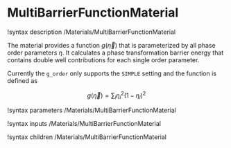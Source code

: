 
# MultiBarrierFunctionMaterial
!syntax description /Materials/MultiBarrierFunctionMaterial

The material provides a function $g(\vec\eta)$ that is parameterized by all
phase order parameters $\eta$. It calculates a phase transformation barrier energy
that contains double well contributions for each single order parameter.

Currently the `g_order` only supports the `SIMPLE` setting and the function is defined as

$$
g(\vec\eta) = \sum_i \eta_i^2(1-\eta_i)^2
$$

!syntax parameters /Materials/MultiBarrierFunctionMaterial

!syntax inputs /Materials/MultiBarrierFunctionMaterial

!syntax children /Materials/MultiBarrierFunctionMaterial

